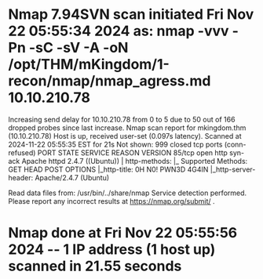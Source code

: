 # Nmap 7.94SVN scan initiated Fri Nov 22 05:55:34 2024 as: nmap -vvv -Pn -sC -sV -A -oN /opt/THM/mKingdom/1-recon/nmap/nmap_agress.md 10.10.210.78
Increasing send delay for 10.10.210.78 from 0 to 5 due to 50 out of 166 dropped probes since last increase.
Nmap scan report for mkingdom.thm (10.10.210.78)
Host is up, received user-set (0.097s latency).
Scanned at 2024-11-22 05:55:35 EST for 21s
Not shown: 999 closed tcp ports (conn-refused)
PORT   STATE SERVICE REASON  VERSION
85/tcp open  http    syn-ack Apache httpd 2.4.7 ((Ubuntu))
| http-methods: 
|_  Supported Methods: GET HEAD POST OPTIONS
|_http-title: 0H N0! PWN3D 4G4IN
|_http-server-header: Apache/2.4.7 (Ubuntu)

Read data files from: /usr/bin/../share/nmap
Service detection performed. Please report any incorrect results at https://nmap.org/submit/ .
# Nmap done at Fri Nov 22 05:55:56 2024 -- 1 IP address (1 host up) scanned in 21.55 seconds
